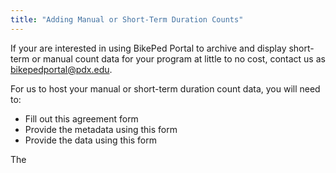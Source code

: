 ```yaml
---
title: "Adding Manual or Short-Term Duration Counts"
---
```


If your are interested in using BikePed Portal to archive and display short-term or manual count data for your program at little to no cost, contact us as bikepedportal@pdx.edu.

For us to host your manual or short-term duration count data, you will need to:
* Fill out this agreement form
* Provide the metadata using this form
* Provide the data using this form

The 